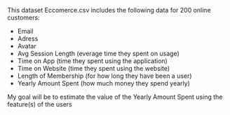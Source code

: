 This dataset Eccomerce.csv includes the following data for 200 online customers:

- Email
- Adress
- Avatar
- Avg Session Length (everage time they spent on usage)
- Time on App (time they spent using the application)
- Time on Website (time they spent using the website)
- Length of Membership (for how long they have been a user)
- Yearly Amount Spent (how much money they spend yearly)

My goal will be to estimate the value of the Yearly Amount Spent using the feature(s) of the users

